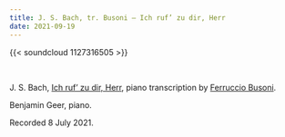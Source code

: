 ```yaml
---
title: J. S. Bach, tr. Busoni – Ich ruf’ zu dir, Herr
date: 2021-09-19
---
```


{{< soundcloud 1127316505 >}}

<br>

J. S. Bach, [Ich ruf’ zu dir,
Herr](https://www.bachvereniging.nl/en/bwv/bwv-639/), piano
transcription by [Ferruccio
Busoni](https://en.wikipedia.org/wiki/Ferruccio_Busoni).

Benjamin Geer, piano.

Recorded 8 July 2021.
